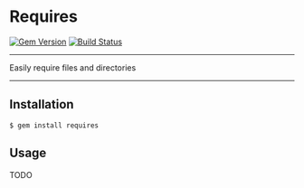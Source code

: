 Requires
==================================================

[![Gem Version](https://badge.fury.io/rb/requires.svg)](https://badge.fury.io/rb/requires)
[![Build Status](https://travis-ci.com/DannyBen/requires.svg?branch=master)](https://travis-ci.com/DannyBen/requires)

---

Easily require files and directories

---


Installation
--------------------------------------------------

    $ gem install requires



Usage
--------------------------------------------------

TODO
